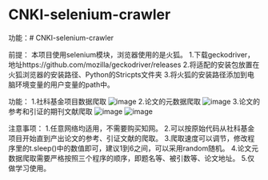 # CNKI-selenium-crawler
功能：# CNKI-selenium-crawler

前提：
本项目使用selenium模块，浏览器使用的是火狐。
1.下载geckodriver，地址https://github.com/mozilla/geckodriver/releases
2.将适配的安装包放置在火狐浏览器的安装路径、Python的Stricpts文件夹
3.将火狐的安装路径添加到电脑环境变量的用户变量的path中。

功能：
1.社科基金项目数据爬取
![image](https://user-images.githubusercontent.com/58450966/147872275-cee01300-9015-46a6-9d01-a677ce52d0ba.png)
2.论文的元数据爬取
![image](https://user-images.githubusercontent.com/58450966/147872625-67bcce52-79f7-44db-8114-9b7fabcff348.png)
3.论文的参考和引证的期刊文献爬取
![image](https://user-images.githubusercontent.com/58450966/147872655-c36d6ac9-3e47-45d7-beae-f9d18583cf47.png)
![image](https://user-images.githubusercontent.com/58450966/147872665-bd696b0d-7703-4e9c-8e25-16bad899eab3.png)

注意事项：
1.任意网络均适用，不需要购买知网。
2.可以按原始代码从社科基金项目开始直到产出论文的参考、引证文献的爬取。
3.爬取速度可以调节，修改程序里的t.sleep()中的数值即可，建议1到6之间，可以采用random随机。
4.论文元数据爬取需要严格按照三个程序的顺序，即题名等、被引数等、论文地址。
5.仅做学习使用。

